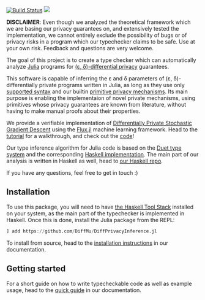 [![Build Status](https://travis-ci.com/DiffMu/DiffPrivacyInference.jl.svg?branch=main)](https://travis-ci.com/DiffMu/DiffPrivacyInference.jl)
[![](https://img.shields.io/badge/docs-stable-blue.svg)](https://DiffMu.github.io/DiffPrivacyInference.jl/stable)


**DISCLAIMER**: Even though we analyzed the theoretical framework which we are basing our privacy guarantees on, and extensively tested the implementation, we cannot entirely exclude the possibility of bugs or of privacy risks in a program which our typechecker claims to be safe. Use at your own risk. Feedback and questions are very welcome.

The goal of this project is to create a type checker which can automatically analyze [Julia](https://julialang.org/) programs for [(ε, δ)-differential privacy](https://en.wikipedia.org/wiki/Differential_privacy) guarantees.

This software is capable of inferring the ε and δ parameters of (ε, δ)-differentially private programs written in Julia, as long as they use only [supported syntax](https://diffmu.github.io/DiffPrivacyInference.jl/dev/full_reference/syntax/) and our builtin [primitive privacy mechanisms](https://diffmu.github.io/DiffPrivacyInference.jl/dev/tutorial/02_privacy_functions/). Its main purpose is enabling the implementaion of novel private mechanisms, using primitives whose privacy guarantees are known from literature, without having to make manual proofs about their properties.

We provide a verifiable implementation of [Differentially Private Stochastic Gradient Descent](https://arxiv.org/abs/1607.00133) using the [Flux.jl](https://github.com/FluxML/Flux.jl) machine learning framework. Head to the [tutorial](https://diffmu.github.io/DiffPrivacyInference.jl/dev/tutorial/03_flux_dp/) for a walkthrough, and check out the [code](https://github.com/DiffMu/DiffPrivacyInference.jl/tree/main/example/flux_dp)!

Our type inference algorithm for Julia code is based on the [Duet type system](https://arxiv.org/abs/1909.02481) and the corresponding [Haskell implementation](https://github.com/uvm-plaid/duet). The main part of our analysis is written in Haskell as well, head to [our Haskell repo](https://github.com/DiffMu/DiffPrivacyInferenceHs).

If you have any questions, feel free to get in touch :)

## Installation

To use this package, you will need to have [the Haskell Tool Stack](https://docs.haskellstack.org/en/stable/README/#how-to-install) installed on your system, as the main part of the typechecker is implemented in Haskell. Once this is done, install the Julia package from the REPL:
```julia
] add https://github.com/DiffMu/DiffPrivacyInference.jl
```

To install from source, head to the [installation instructions](https://diffmu.github.io/DiffPrivacyInference.jl/dev/getting_started/installation/) in our documentation.

## Getting started

For a short guide on how to write typecheckable code as well as example usage, head to the [quick guide](https://diffmu.github.io/DiffPrivacyInference.jl/dev/getting_started/quick_guide/) in our documentation.

